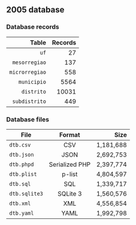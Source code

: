 ## 2005 database

### Database records

| Table          | Records |
| --------------:| -------:|
| `uf`           |      27 |
| `mesorregiao`  |     137 |
| `microrregiao` |     558 |
| `municipio`    |    5564 |
| `distrito`     |   10031 |
| `subdistrito`  |     449 |

### Database files

| File          | Format         | Size      |
| ------------- |:--------------:| ---------:|
| `dtb.csv`     | CSV            | 1,181,688 |
| `dtb.json`    | JSON           | 2,692,753 |
| `dtb.phpd`    | Serialized PHP | 2,397,774 |
| `dtb.plist`   | p-list         | 4,804,597 |
| `dtb.sql`     | SQL            | 1,339,717 |
| `dtb.sqlite3` | SQLite 3       | 1,560,576 |
| `dtb.xml`     | XML            | 4,556,854 |
| `dtb.yaml`    | YAML           | 1,992,798 |
